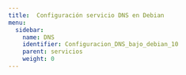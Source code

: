 ```yaml
---
title:  Configuración servicio DNS en Debian 
menu:
  sidebar:
    name: DNS 
    identifier: Configuracion_DNS_bajo_debian_10
    parent: servicios
    weight: 0
---
```

